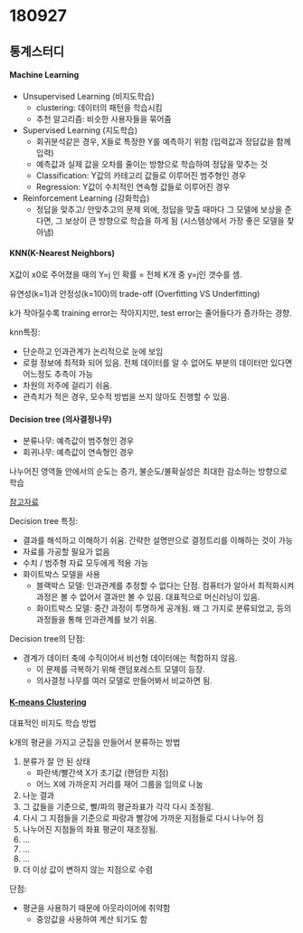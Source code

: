 # 180927

## 통계스터디 

#### Machine Learning

- Unsupervised Learning (비지도학습)
  - clustering: 데이터의 패턴을 학습시킴
  - 추천 알고리즘: 비슷한 사용자들을 묶어줌
- Supervised Learning (지도학습)
  - 회귀분석같은 경우, X들로 특정한 Y를 예측하기 위함 (입력값과 정답값을 함께 입력)
  - 예측값과 실제 값을 오차를 줄이는 방향으로 학습하여 정답을 맞추는 것
  - Classification: Y값의 카테고리 값들로 이루어진 범주형인 경우
  - Regression: Y값이 수치적인 연속형 값들로 이루어진 경우
- Reinforcement Learning (강화학습)
  - 정답을 맞추고/ 안맞추고의 문제 외에, 정답을 맞출 때마다 그 모델에 보상을 준다면, 그 보상이 큰 방향으로 학습을 하게 됨 (시스템상에서 가장 좋은 모델을 찾아냄)



#### KNN(K-Nearest Neighbors)

X값이 x0로 주어졌을 때의 Y=j 인 확률 = 전체 K개 중 y=j인 갯수를 셈.

유연성(k=1)과 안정성(k=100)의 trade-off (Overfitting VS Underfitting)

k가 작아질수록 training error는 작아지지만, test error는 줄어들다가 증가하는 경향.

knn특징:

- 단순하고 인과관계가 논리적으로 눈에 보임
- 로컬 정보에 최적화 되어 있음. 전체 데이터를 알 수 없어도 부분의 데이터만 있다면 어느정도 추측이 가능
- 차원의 저주에 걸리기 쉬움.
- 관측치가 적은 경우, 모수적 방법을 쓰지 않아도 진행할 수 있음.



#### Decision tree (의사결정나무)

- 분류나무: 예측값이 범주형인 경우
- 회귀나무: 예측값이 연속형인 경우

나누어진 영역들 안에서의 순도는 증가, 불순도/불확실성은 최대한 감소하는 방향으로 학습

[참고자료](https://ratsgo.github.io/machine%20learning/2017/03/26/tree/ )

Decision tree 특징:

- 결과를 해석하고 이해하기 쉬움. 간략한 설명만으로 결정트리를 이해하는 것이 가능
- 자료를 가공할 필요가 없음
- 수치 / 범주형 자료 모두에게 적용 가능
- 화이트박스 모델을 사용
  - 블랙박스 모델: 인과관계를 추정할 수 없다는 단점. 컴퓨터가 알아서 최적화시켜 과정은 볼 수 없어서 결과만 볼 수 있음. 대표적으로 머신러닝이 있음.
  - 화이트박스 모델: 중간 과정이 투명하게 공개됨. 왜 그 가지로 분류되었고, 등의 과정들을 통해 인과관계를 보기 쉬움.

Decision tree의 단점:

- 경계가 데이터 축에 수직이어서 비선형 데이터에는 적합하지 않음.
  - 이 문제를 극복하기 위해 랜덤포레스트 모델이 등장.
  - 의사결정 나무를 여러 모델로 만들어봐서 비교하면 됨.



#### [K-means Clustering](http://norman3.github.io/prml/docs/chapter09/1.html)

대표적인 비지도 학습 방법

k개의 평균을 가지고 군집을 만들어서 분류하는 방법

1. 분류가 잘 안 된 상태
   - 파란색/빨간색 X가 초기값 (랜덤한 지점)
   - 어느 X에 가까운지 거리를 재어 그룹을 임의로 나눔
2. 나눈 결과
3. 그 값들을 기준으로, 빨/파의 평균좌표가 각각 다시 조정됨.
4. 다시 그 지점들을 기준으로 파랑과 빨강에 가까운 지점들로 다시 나누어 짐
5. 나누어진 지점들의 좌표 평균이 재조정됨.
6. ...
7. ...
8. ...
9. 더 이상 값이 변하지 않는 지점으로 수렴

단점:

- 평균을 사용하기 때문에 아웃라이어에 취약함
  - 중앙값을 사용하여 계산 되기도 함



